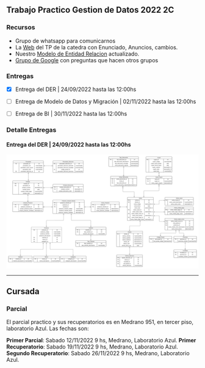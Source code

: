 ## Trabajo Practico Gestion de Datos 2022 2C
### Recursos
- Grupo de whatsapp para comunicarnos
- La [Web](https://sites.google.com/site/gestiondedatosutn/trabajo-pr%C3%A1ctico) del TP de la catedra con Enunciado, Anuncios, cambios.
- Nuestro [Modelo de Entidad Relacion](https://lucid.app/lucidchart/98986050-b615-4eb9-b33c-c0e6e768f545/edit?viewport_loc=-1585%2C-1387%2C3406%2C1622%2C0_0&invitationId=inv_3f3129f1-8e93-4467-837c-9e4f2152c3c1#) actualizado.
- [Grupo de Google](http://groups.google.com/group/gestiondedatos) con preguntas que hacen otros grupos

### Entregas

- [x] Entrega del DER | 24/09/2022 hasta las 12:00hs
- [ ] Entrega de Modelo de Datos y Migración | 02/11/2022 hasta las 12:00hs
- [ ] Entrega de BI | 30/11/2022 hasta las 12:00hs


### Detalle Entregas

#### Entrega del DER | 24/09/2022 hasta las 12:00hs

![der entregado](etc/der.jpeg)

---

## Cursada
### Parcial

El parcial practico y sus recuperatorios es en Medrano 951, en tercer piso, laboratorio Azul. Las fechas son: 

**Primer Parcial**: Sabado 12/11/2022 9 hs, Medrano, Laboratorio Azul.
**Primer Recuperatorio**: Sabado 19/11/2022 9 hs, Medrano, Laboratorio Azul.
**Segundo Recuperatorio**: Sabado 26/11/2022 9 hs, Medrano, Laboratorio Azul.